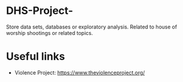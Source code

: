 # DHS-Project-
Store data sets, databases or exploratory analysis. Related to house of worship shootings or related topics.
# Useful links
- Violence Project: https://www.theviolenceproject.org/
